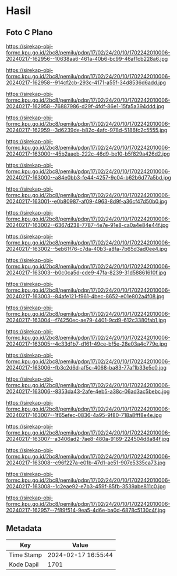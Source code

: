 # Hasil

## Foto C Plano

https://sirekap-obj-formc.kpu.go.id/2bc8/pemilu/pdpr/17/02/24/20/10/1702242010006-20240217-162956--10638aa6-461a-40b6-bc99-46af1cb228a6.jpg

https://sirekap-obj-formc.kpu.go.id/2bc8/pemilu/pdpr/17/02/24/20/10/1702242010006-20240217-162958--914cf2cb-293c-4171-a55f-34d8536d6add.jpg

https://sirekap-obj-formc.kpu.go.id/2bc8/pemilu/pdpr/17/02/24/20/10/1702242010006-20240217-162958--76887986-d29f-4fdf-86e1-15fa5a394ddd.jpg

https://sirekap-obj-formc.kpu.go.id/2bc8/pemilu/pdpr/17/02/24/20/10/1702242010006-20240217-162959--3d6239de-b82c-4afc-978d-5186fc2c5555.jpg

https://sirekap-obj-formc.kpu.go.id/2bc8/pemilu/pdpr/17/02/24/20/10/1702242010006-20240217-163000--45b2aaeb-222c-46d9-be10-b5f829a426d2.jpg

https://sirekap-obj-formc.kpu.go.id/2bc8/pemilu/pdpr/17/02/24/20/10/1702242010006-20240217-163000--a84e0bb3-fe44-4257-9c04-b62b6d77a5bd.jpg

https://sirekap-obj-formc.kpu.go.id/2bc8/pemilu/pdpr/17/02/24/20/10/1702242010006-20240217-163001--e0b80987-af09-4963-8d9f-a36cf47d50b0.jpg

https://sirekap-obj-formc.kpu.go.id/2bc8/pemilu/pdpr/17/02/24/20/10/1702242010006-20240217-163002--6367d238-7787-4e7e-91e8-ca0a4e84e44f.jpg

https://sirekap-obj-formc.kpu.go.id/2bc8/pemilu/pdpr/17/02/24/20/10/1702242010006-20240217-163002--5eb61f76-c7da-40b3-a8fa-7b65d3ad0ee4.jpg

https://sirekap-obj-formc.kpu.go.id/2bc8/pemilu/pdpr/17/02/24/20/10/1702242010006-20240217-163003--b0c0ca5d-cde9-47fa-8239-31d58861610f.jpg

https://sirekap-obj-formc.kpu.go.id/2bc8/pemilu/pdpr/17/02/24/20/10/1702242010006-20240217-163003--84afe121-f961-4bec-8652-e01e802a4f08.jpg

https://sirekap-obj-formc.kpu.go.id/2bc8/pemilu/pdpr/17/02/24/20/10/1702242010006-20240217-163004--f74250ec-ae79-4401-9cd9-612c3380fab1.jpg

https://sirekap-obj-formc.kpu.go.id/2bc8/pemilu/pdpr/17/02/24/20/10/1702242010006-20240217-163005--4c33d1b7-d161-49ce-bf5e-28e03a4c779e.jpg

https://sirekap-obj-formc.kpu.go.id/2bc8/pemilu/pdpr/17/02/24/20/10/1702242010006-20240217-163006--fb3c2d6d-af5c-4068-ba83-77af1b33e5c0.jpg

https://sirekap-obj-formc.kpu.go.id/2bc8/pemilu/pdpr/17/02/24/20/10/1702242010006-20240217-163006--8353da43-2afe-4eb5-a38c-06ad3ac5bebc.jpg

https://sirekap-obj-formc.kpu.go.id/2bc8/pemilu/pdpr/17/02/24/20/10/1702242010006-20240217-163007--1f65efec-0836-4a95-9f80-718a8fff8e4e.jpg

https://sirekap-obj-formc.kpu.go.id/2bc8/pemilu/pdpr/17/02/24/20/10/1702242010006-20240217-163007--a3406ad2-7ae8-480a-9169-224504d8a84f.jpg

https://sirekap-obj-formc.kpu.go.id/2bc8/pemilu/pdpr/17/02/24/20/10/1702242010006-20240217-163008--c96f227a-e01b-47d1-ae51-907e5335ca73.jpg

https://sirekap-obj-formc.kpu.go.id/2bc8/pemilu/pdpr/17/02/24/20/10/1702242010006-20240217-163008--1c2eae92-e7b3-459f-85fb-3539abe811c0.jpg

https://sirekap-obj-formc.kpu.go.id/2bc8/pemilu/pdpr/17/02/24/20/10/1702242010006-20240217-162957--7f89f514-9ea5-4d6e-ba0d-6878c5130c4f.jpg


## Metadata

| Key        | Value               |
| ---------- | ------------------- |
| Time Stamp | 2024-02-17 16:55:44 |
| Kode Dapil | 1701                |



